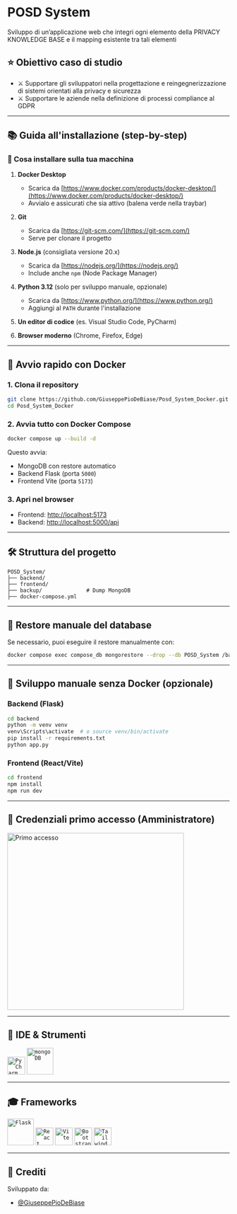 # POSD System

Sviluppo di un’applicazione web che integri ogni elemento della PRIVACY KNOWLEDGE BASE e il mapping esistente tra tali elementi

## ⭐ Obiettivo caso di studio

- ⚔️ Supportare gli sviluppatori nella progettazione e reingegnerizzazione di sistemi orientati alla privacy e sicurezza
- ⚔️ Supportare le aziende nella definizione di processi compliance al GDPR

---

## 📚 Guida all'installazione (step-by-step)

### 🔧 Cosa installare sulla tua macchina

1. **Docker Desktop**
   - Scarica da [https://www.docker.com/products/docker-desktop/](https://www.docker.com/products/docker-desktop/)
   - Avvialo e assicurati che sia attivo (balena verde nella traybar)

2. **Git**
   - Scarica da [https://git-scm.com/](https://git-scm.com/)
   - Serve per clonare il progetto

3. **Node.js** (consigliata versione 20.x)
   - Scarica da [https://nodejs.org/](https://nodejs.org/)
   - Include anche `npm` (Node Package Manager)

4. **Python 3.12** (solo per sviluppo manuale, opzionale)
   - Scarica da [https://www.python.org/](https://www.python.org/)
   - Aggiungi al `PATH` durante l'installazione

5. **Un editor di codice** (es. Visual Studio Code, PyCharm)

6. **Browser moderno** (Chrome, Firefox, Edge)

---

## 🚀 Avvio rapido con Docker

### 1. Clona il repository
```bash
git clone https://github.com/GiuseppePioDeBiase/Posd_System_Docker.git
cd Posd_System_Docker
```

### 2. Avvia tutto con Docker Compose
```bash
docker compose up --build -d
```

Questo avvia:
- MongoDB con restore automatico
- Backend Flask (porta `5000`)
- Frontend Vite (porta `5173`)

### 3. Apri nel browser
- Frontend: [http://localhost:5173](http://localhost:5173)
-  Backend: [http://localhost:5000/api](http://localhost:5000)

---

## 🛠️ Struttura del progetto
```
POSD_System/
├── backend/
├── frontend/
├── backup/              # Dump MongoDB
├── docker-compose.yml
```

---

## 🔄 Restore manuale del database
Se necessario, puoi eseguire il restore manualmente con:
```bash
docker compose exec compose_db mongorestore --drop --db POSD_System /backup/POSD_System
```

---

## 🔧 Sviluppo manuale senza Docker (opzionale)

### Backend (Flask)
```bash
cd backend
python -m venv venv
venv\Scripts\activate  # o source venv/bin/activate
pip install -r requirements.txt
python app.py
```

### Frontend (React/Vite)
```bash
cd frontend
npm install
npm run dev
```

---

## 👤 Credenziali primo accesso (Amministratore)
<img src="Primoaccesso.png" alt="Primo accesso" width="400px"/>

---

## 🎨 IDE & Strumenti

<code><img alt="PyCharm" width="40px" src="https://upload.wikimedia.org/wikipedia/commons/thumb/1/1d/PyCharm_Icon.svg/1024px-PyCharm_Icon.svg.png"/></code>
<code><img alt="mongoDB" width="60px" src="https://upload.wikimedia.org/wikipedia/commons/thumb/9/93/MongoDB_Logo.svg/2560px-MongoDB_Logo.svg.png"/></code>

---

## 🎓 Frameworks

<code><img alt="Flask" width="60px" src="https://flask.palletsprojects.com/en/3.0.x/_images/flask-horizontal.png"/></code>
<code><img alt="React" width="40px" src="https://upload.wikimedia.org/wikipedia/commons/thumb/a/a7/React-icon.svg/2300px-React-icon.svg.png"/></code>
<code><img alt="Vite" width="40px" src="https://upload.wikimedia.org/wikipedia/commons/thumb/f/f1/Vitejs-logo.svg/2078px-Vitejs-logo.svg.png"/></code>
<code><img alt="Bootstrap" width="40px" src="https://upload.wikimedia.org/wikipedia/commons/thumb/b/b2/Bootstrap_logo.svg/512px-Bootstrap_logo.svg.png"/></code>
<code><img alt="Tailwind" width="40px" src="https://upload.wikimedia.org/wikipedia/commons/thumb/d/d5/Tailwind_CSS_Logo.svg/512px-Tailwind_CSS_Logo.svg.png?20230715030042"/></code>

---

## 💍 Crediti

Sviluppato da:

- [@GiuseppePioDeBiase](https://github.com/GiuseppePioDeBiase)
